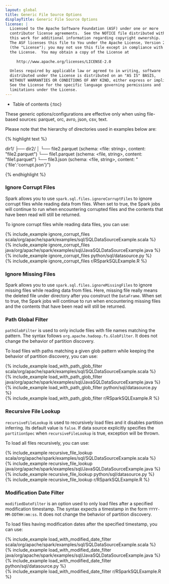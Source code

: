```yaml
---
layout: global
title: Generic File Source Options
displayTitle: Generic File Source Options
license: |
  Licensed to the Apache Software Foundation (ASF) under one or more
  contributor license agreements.  See the NOTICE file distributed with
  this work for additional information regarding copyright ownership.
  The ASF licenses this file to You under the Apache License, Version 2.0
  (the "License"); you may not use this file except in compliance with
  the License.  You may obtain a copy of the License at
 
     http://www.apache.org/licenses/LICENSE-2.0
 
  Unless required by applicable law or agreed to in writing, software
  distributed under the License is distributed on an "AS IS" BASIS,
  WITHOUT WARRANTIES OR CONDITIONS OF ANY KIND, either express or implied.
  See the License for the specific language governing permissions and
  limitations under the License.
---
```


* Table of contents
{:toc}

These generic options/configurations are effective only when using file-based sources: parquet, orc, avro, json, csv, text.

Please note that the hierarchy of directories used in examples below are:

{% highlight text %}

dir1/
 ├── dir2/
 │    └── file2.parquet (schema: <file: string>, content: "file2.parquet")
 └── file1.parquet (schema: <file, string>, content: "file1.parquet")
 └── file3.json (schema: <file, string>, content: "{'file':'corrupt.json'}")

{% endhighlight %}

### Ignore Corrupt Files

Spark allows you to use `spark.sql.files.ignoreCorruptFiles` to ignore corrupt files while reading data
from files. When set to true, the Spark jobs will continue to run when encountering corrupted files and
the contents that have been read will still be returned.

To ignore corrupt files while reading data files, you can use:

<div class="codetabs">
<div data-lang="scala"  markdown="1">
{% include_example ignore_corrupt_files scala/org/apache/spark/examples/sql/SQLDataSourceExample.scala %}
</div>

<div data-lang="java"  markdown="1">
{% include_example ignore_corrupt_files java/org/apache/spark/examples/sql/JavaSQLDataSourceExample.java %}
</div>

<div data-lang="python"  markdown="1">
{% include_example ignore_corrupt_files python/sql/datasource.py %}
</div>

<div data-lang="r"  markdown="1">
{% include_example ignore_corrupt_files r/RSparkSQLExample.R %}
</div>
</div>

### Ignore Missing Files

Spark allows you to use `spark.sql.files.ignoreMissingFiles` to ignore missing files while reading data
from files. Here, missing file really means the deleted file under directory after you construct the
`DataFrame`. When set to true, the Spark jobs will continue to run when encountering missing files and
the contents that have been read will still be returned.

### Path Global Filter

`pathGlobFilter` is used to only include files with file names matching the pattern.
The syntax follows <code>org.apache.hadoop.fs.GlobFilter</code>.
It does not change the behavior of partition discovery.

To load files with paths matching a given glob pattern while keeping the behavior of partition discovery,
you can use:

<div class="codetabs">
<div data-lang="scala"  markdown="1">
{% include_example load_with_path_glob_filter scala/org/apache/spark/examples/sql/SQLDataSourceExample.scala %}
</div>

<div data-lang="java"  markdown="1">
{% include_example load_with_path_glob_filter java/org/apache/spark/examples/sql/JavaSQLDataSourceExample.java %}
</div>

<div data-lang="python"  markdown="1">
{% include_example load_with_path_glob_filter python/sql/datasource.py %}
</div>

<div data-lang="r"  markdown="1">
{% include_example load_with_path_glob_filter r/RSparkSQLExample.R %}
</div>
</div>

### Recursive File Lookup
`recursiveFileLookup` is used to recursively load files and it disables partition inferring. Its default value is `false`.
If data source explicitly specifies the `partitionSpec` when `recursiveFileLookup` is true, exception will be thrown.

To load all files recursively, you can use:

<div class="codetabs">
<div data-lang="scala"  markdown="1">
{% include_example recursive_file_lookup scala/org/apache/spark/examples/sql/SQLDataSourceExample.scala %}
</div>

<div data-lang="java"  markdown="1">
{% include_example recursive_file_lookup java/org/apache/spark/examples/sql/JavaSQLDataSourceExample.java %}
</div>

<div data-lang="python"  markdown="1">
{% include_example recursive_file_lookup python/sql/datasource.py %}
</div>

<div data-lang="r"  markdown="1">
{% include_example recursive_file_lookup r/RSparkSQLExample.R %}
</div>
</div>

### Modification Date Filter

`modifiedDateFilter` is an option used to only load files after a specified modification
timestamp.  The syntax expects a timestamp
in the form <code>YYYY-MM-DDTHH:mm:ss</code>.
It does not change the behavior of partition discovery.

To load files having modification dates after the specified timestamp, 
you can use:

<div class="codetabs">
<div data-lang="scala"  markdown="1">
{% include_example load_with_modified_date_filter scala/org/apache/spark/examples/sql/SQLDataSourceExample.scala %}
</div>

<div data-lang="java"  markdown="1">
{% include_example load_with_modified_date_filter java/org/apache/spark/examples/sql/JavaSQLDataSourceExample.java %}
</div>

<div data-lang="python"  markdown="1">
{% include_example load_with_modified_date_filter python/sql/datasource.py %}
</div>

<div data-lang="r"  markdown="1">
{% include_example load_with_modified_date_filter r/RSparkSQLExample.R %}
</div>
</div>